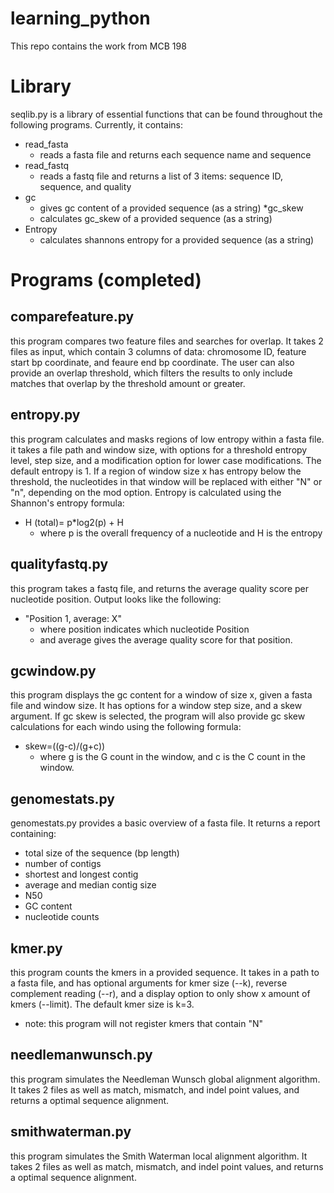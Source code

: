 # learning_python
This repo contains the work from MCB 198

# Library
seqlib.py is a library of essential functions that can be found throughout the following programs. Currently, it contains:

* read_fasta
	* reads a fasta file and returns each sequence name and sequence
* read_fastq
	* reads a fastq file and returns a list of 3 items: sequence ID, sequence, and quality
* gc
	* gives gc content of a provided sequence (as a string)
*gc_skew
	* calculates gc_skew of a provided sequence (as a string)
* Entropy
	* calculates shannons entropy for a provided sequence (as a string)

# Programs (completed)

## comparefeature.py
this program compares two feature files and searches for overlap. It takes 2 files as input, which contain 3 columns of data: chromosome ID, feature start bp coordinate, and feaure end bp coordinate. The user can also provide an overlap threshold, which filters the results to only include matches that overlap by the threshold amount or greater.

## entropy.py
this program calculates and masks regions of low entropy within a fasta file. it takes a file path and window size, with options for a threshold entropy level, step size, and a modification option for lower case modifications. The default entropy is 1. If a region of window size x has entropy below the threshold, the nucleotides in that window will be replaced with either "N" or "n", depending on the mod option. Entropy is calculated using the Shannon's entropy formula:

* H (total)= p*log2(p) + H
	* where p is the overall frequency of a nucleotide
	and H is the entropy

## qualityfastq.py
this program takes a fastq file, and returns the average quality score per nucleotide position. Output looks like the following:
* "Position 1, average: X"
	* where position indicates which nucleotide Position
	* and average gives the average quality score for that position.

## gcwindow.py
this program displays the gc content for a window of size x, given a fasta file and window size. It has options for a window step size, and a skew argument. If gc skew is selected, the program will also provide gc skew calculations for each windo using the following formula:
* skew=((g-c)/(g+c))
	* where g is the G count in the window, and c is the C count in the window.

## genomestats.py
genomestats.py provides a basic overview of a fasta file. It returns a report containing:
* total size of the sequence (bp length)
* number of contigs
* shortest and longest contig
* average and median contig size
* N50
* GC content
* nucleotide counts

## kmer.py
this program counts the kmers in a provided sequence. It takes in a path to a fasta file, and has optional arguments for kmer size (--k), reverse complement reading (--r), and a display option to only show x amount of kmers (--limit). The default kmer size is k=3.

* note: this program will not register kmers that contain "N"

## needlemanwunsch.py
this program simulates the Needleman Wunsch global alignment algorithm. It takes 2 files as well as match, mismatch, and indel point values, and returns a optimal sequence alignment.

## smithwaterman.py
this program simulates the Smith Waterman local alignment algorithm. It takes 2 files as well as match, mismatch, and indel point values, and returns a optimal sequence alignment.

